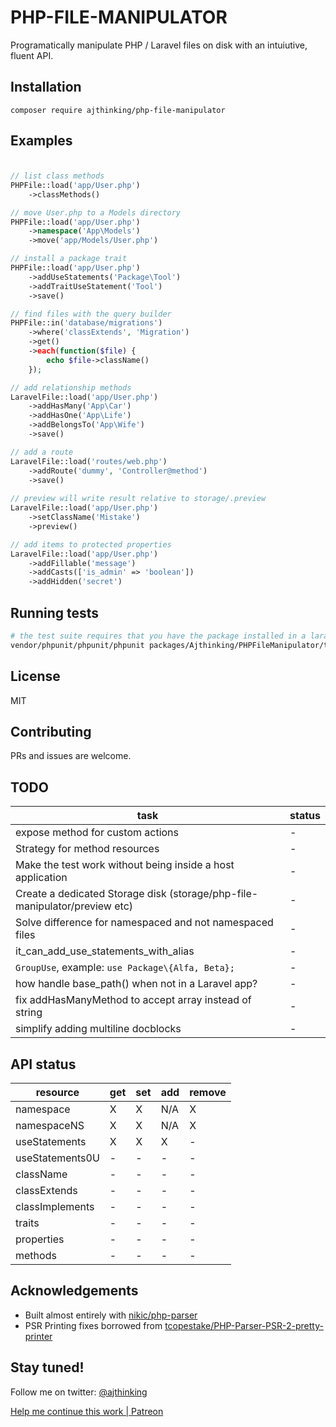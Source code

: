 # PHP-FILE-MANIPULATOR
Programatically manipulate PHP / Laravel files on disk with an intuiutive, fluent API.

## Installation
```
composer require ajthinking/php-file-manipulator
```

## Examples

### 
```php

// list class methods
PHPFile::load('app/User.php')
    ->classMethods()

// move User.php to a Models directory
PHPFile::load('app/User.php')
    ->namespace('App\Models')
    ->move('app/Models/User.php')

// install a package trait
PHPFile::load('app/User.php')
    ->addUseStatements('Package\Tool')
    ->addTraitUseStatement('Tool')
    ->save()

// find files with the query builder
PHPFile::in('database/migrations')
    ->where('classExtends', 'Migration')
    ->get()
    ->each(function($file) {
        echo $file->className()
    });

// add relationship methods
LaravelFile::load('app/User.php')
    ->addHasMany('App\Car')
    ->addHasOne('App\Life')
    ->addBelongsTo('App\Wife')
    ->save()

// add a route
LaravelFile::load('routes/web.php')
    ->addRoute('dummy', 'Controller@method')
    ->save()
    
// preview will write result relative to storage/.preview
LaravelFile::load('app/User.php')
    ->setClassName('Mistake')
    ->preview()

// add items to protected properties
LaravelFile::load('app/User.php')
    ->addFillable('message')
    ->addCasts(['is_admin' => 'boolean'])
    ->addHidden('secret')    

```

## Running tests
```bash
# the test suite requires that you have the package installed in a laravel project
vendor/phpunit/phpunit/phpunit packages/Ajthinking/PHPFileManipulator/tests
```

## License
MIT

## Contributing
PRs and issues are welcome. 

## TODO


| task | status |
|------|--------|
| expose method for custom actions | - |
| Strategy for method resources| - |
| Make the test work without being inside a host application| - |
| Create a dedicated Storage disk (storage/php-file-manipulator/preview etc) | - |
| Solve difference for namespaced and not namespaced files | - |
| it_can_add_use_statements_with_alias | - |
| `GroupUse`, example:  `use Package\{Alfa, Beta};` | - |
| how handle base_path() when not in a Laravel app? | - |
| fix addHasManyMethod to accept array instead of string | - |
| simplify adding multiline docblocks | - |

## API status


| resource       | get| set | add | remove |
|----------------|----|-----|-----|--------|
| namespace      | X  | X   | N/A | X      |
| namespaceNS    | X  | X   | N/A | X      |
| useStatements  | X  | X   | X   | -      |
| useStatements0U|  - | -   | -   | -      |
| className      |  - | -   | -   | -      |
| classExtends   |  - | -   | -   | -      |
| classImplements|  - | -   | -   | -      |
| traits         |  - | -   | -   | -      |
| properties     |  - | -   | -   | -      |
| methods        |  - | -   | -   | -      |


## Acknowledgements
* Built almost entirely with [nikic/php-parser](https://github.com/nikic/php-parser)
* PSR Printing fixes borrowed from [tcopestake/PHP-Parser-PSR-2-pretty-printer](https://github.com/tcopestake/PHP-Parser-PSR-2-pretty-printer)

## Stay tuned!
Follow me on twitter: [@ajthinking](https://twitter.com/ajthinking)

<a href="https://www.patreon.com/ajthinking" >Help me continue this work | Patreon</a>